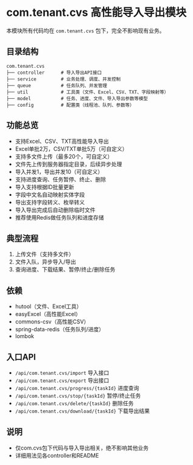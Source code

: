 # com.tenant.cvs 高性能导入导出模块

本模块所有代码均在 `com.tenant.cvs` 包下，完全不影响现有业务。

## 目录结构

```
com.tenant.cvs
├── controller      # 导入导出API接口
├── service         # 业务处理、调度、并发控制
├── queue           # 任务队列、并发管理
├── util            # 工具类（文件、Excel、CSV、TXT、字段映射等）
├── model           # 任务、进度、文件、导入导出参数等模型
├── config          # 配置类（线程池、队列、参数等）
```

## 功能总览

- 支持Excel、CSV、TXT高性能导入导出
- Excel单批2万，CSV/TXT单批5万（可自定义）
- 支持多文件上传（最多20个，可自定义）
- 文件先上传到服务器指定目录，后续异步处理
- 导入并发1，导出并发10（可自定义）
- 支持进度查询、任务暂停、终止、删除
- 导入支持根据ID批量更新
- 字段中文名自动映射实体字段
- 导出支持字段转义、枚举转义
- 导入导出完成后自动删除临时文件
- 推荐使用Redis做任务队列和进度存储

## 典型流程

1. 上传文件（支持多文件）
2. 文件入队，异步导入/导出
3. 查询进度、下载结果、暂停/终止/删除任务

## 依赖
- hutool（文件、Excel工具）
- easyExcel（高性能Excel）
- commons-csv（高性能CSV）
- spring-data-redis（任务队列/进度）
- lombok

## 入口API
- `/api/com.tenant.cvs/import`  导入接口
- `/api/com.tenant.cvs/export`  导出接口
- `/api/com.tenant.cvs/progress/{taskId}`  进度查询
- `/api/com.tenant.cvs/stop/{taskId}`  暂停/终止任务
- `/api/com.tenant.cvs/delete/{taskId}`  删除任务
- `/api/com.tenant.cvs/download/{taskId}`  下载导出结果

## 说明
- 仅com.cvs包下代码与导入导出相关，绝不影响其他业务
- 详细用法见各controller和README 